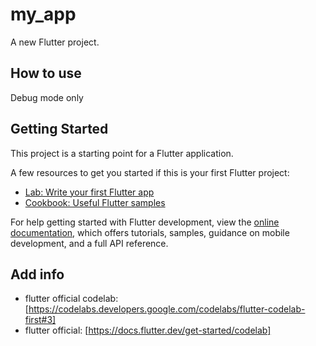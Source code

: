 # my_app

A new Flutter project.

## How to use

Debug mode only

## Getting Started

This project is a starting point for a Flutter application.

A few resources to get you started if this is your first Flutter project:

- [Lab: Write your first Flutter app](https://docs.flutter.dev/get-started/codelab)
- [Cookbook: Useful Flutter samples](https://docs.flutter.dev/cookbook)

For help getting started with Flutter development, view the
[online documentation](https://docs.flutter.dev/), which offers tutorials,
samples, guidance on mobile development, and a full API reference.

## Add info

- flutter official codelab: [https://codelabs.developers.google.com/codelabs/flutter-codelab-first#3]
- flutter official: [https://docs.flutter.dev/get-started/codelab]
